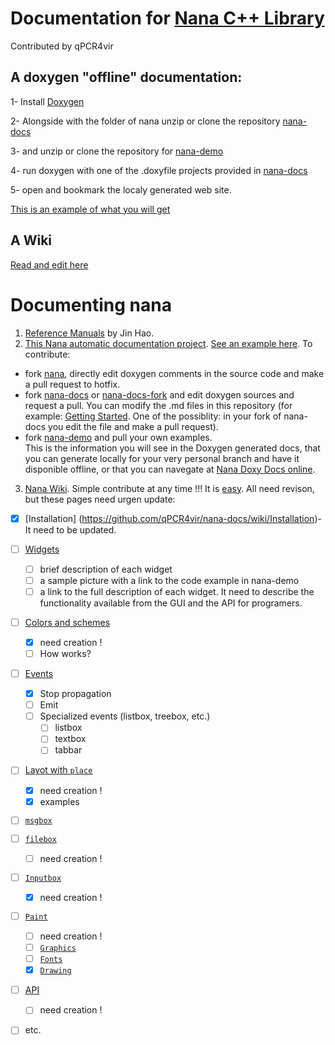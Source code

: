 # Documentation for [Nana C++ Library](https://github.com/cnjinhao/nana)
Contributed by qPCR4vir
## A doxygen "offline" documentation:

 1- Install [Doxygen](http://www.stack.nl/~dimitri/doxygen/download.html)
 
 2- Alongside with the folder of nana unzip or clone the repository [nana-docs](https://github.com/cnjinhao/nana-docs)
 
 3- and unzip or clone the repository for [nana-demo](https://github.com/qPCR4vir/nana-demo) 
 
 4- run doxygen with one of the .doxyfile projects provided in [nana-docs](https://github.com/cnjinhao/nana-docs)
 
 5- open and bookmark the localy generated web site.
 
[This is an example of what you will get](http://qpcr4vir.github.io/nana-doxy/html/index.html)

## A Wiki
[Read and edit here](https://github.com/qPCR4vir/nana-docs/wiki)

# Documenting nana

1. [Reference Manuals](http://nanapro.org/en-us/help/index.htm) by Jin Hao.
2. [This Nana automatic documentation project](https://github.com/cnjinhao/nana-docs).  [See an example here](http://qpcr4vir.github.io/nana-doxy/html/index.html). To contribute:  
  * fork [nana](https://github.com/cnjinhao/nana), directly edit doxygen comments in the source code and make a pull request to hotfix.     
  * fork [nana-docs](https://github.com/cnjinhao/nana-docs) or [nana-docs-fork](https://github.com/qPCR4vir/nana-docs) and edit doxygen sources and request a pull. You can modify the .md files in this repository (for example: [Getting Started](https://github.com/qPCR4vir/nana-docs/blob/master/source/02-Getting%20Started.md). One of the possiblity: in your fork of nana-docs you edit the file and make a pull request).  
  * fork [nana-demo](https://github.com/qPCR4vir/nana-demo) and pull your own examples.  
This is the information you will see in the Doxygen generated docs, that you can generate locally for your very personal branch and have it disponible offline, or that you can navegate at [Nana Doxy Docs online](http://qpcr4vir.github.io/nana-doxy/html/index.html).
3. [Nana Wiki](https://github.com/qPCR4vir/nana-docs/wiki). Simple contribute at any time !!! It is [easy](https://help.github.com/articles/markdown-basics/). All need revison, but these pages need urgen update:
  + [x] [Installation] (https://github.com/qPCR4vir/nana-docs/wiki/Installation)- It need to be updated.
  + [ ] [Widgets](https://github.com/qPCR4vir/nana-docs/wiki/Widgets)
     - [ ] brief description of each widget
     - [ ] a sample picture with a link to the code example in nana-demo
     - [ ] a link to the full description of each widget. It need to describe the functionality available from the GUI and the API for programers.
  + [ ] [Colors and schemes](https://github.com/qPCR4vir/nana-docs/wiki/Colors-and-schemes)
     - [x] need creation !
     - [ ] How works?
  + [ ] [Events](https://github.com/qPCR4vir/nana-docs/wiki/Event-Handling)
     - [x] Stop propagation
     - [ ] Emit
     - [ ] Specialized events (listbox, treebox, etc.)
         + [ ] listbox
         + [ ] textbox
         + [ ] tabbar
  + [ ] [Layot with `place`](https://github.com/qPCR4vir/nana-docs/wiki/Layot-with--place)
     - [x] need creation !
     - [x] examples
  + [ ] [`msgbox`](https://github.com/qPCR4vir/nana-docs/wiki/Message-box) 
  + [ ] [`filebox`]()
     - [ ] need creation !
  + [ ] [`Inputbox`]()
     - [x] need creation !
  + [ ] [`Paint`]()
     - [ ] need creation !
     - [ ] [`Graphics`](https://github.com/qPCR4vir/nana-docs/wiki/graphics)
     - [ ] [`Fonts`]()
     - [x] [`Drawing`](https://github.com/qPCR4vir/nana-docs/wiki/Drawing)
  + [ ] [API]()
     - [ ] need creation !
  + [ ] etc.

